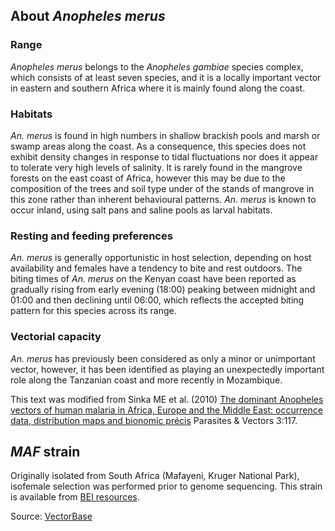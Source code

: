 About *Anopheles merus*
-----------------------

### Range

*Anopheles merus* belongs to the *Anopheles gambiae* species complex,
which consists of at least seven species, and it is a locally important
vector in eastern and southern Africa where it is mainly found along the
coast.

### Habitats

*An. merus* is found in high numbers in shallow brackish pools and marsh
or swamp areas along the coast. As a consequence, this species does not
exhibit density changes in response to tidal fluctuations nor does it
appear to tolerate very high levels of salinity. It is rarely found in
the mangrove forests on the east coast of Africa, however this may be
due to the composition of the trees and soil type under of the stands of
mangrove in this zone rather than inherent behavioural patterns. *An.
merus* is known to occur inland, using salt pans and saline pools as
larval habitats.

### Resting and feeding preferences

*An. merus* is generally opportunistic in host selection, depending on
host availability and females have a tendency to bite and rest outdoors.
The biting times of *An. merus* on the Kenyan coast have been reported
as gradually rising from early evening (18:00) peaking between midnight
and 01:00 and then declining until 06:00, which reflects the accepted
biting pattern for this species across its range.

### Vectorial capacity

*An. merus* has previously been considered as only a minor or
unimportant vector, however, it has been identified as playing an
unexpectedly important role along the Tanzanian coast and more recently
in Mozambique.

This text was modified from Sinka ME et al. (2010) [The dominant
Anopheles vectors of human malaria in Africa, Europe and the Middle
East: occurrence data, distribution maps and bionomic
précis](http://www.parasitesandvectors.com/content/3/1/117) Parasites &
Vectors 3:117.

*MAF* strain
------------

Originally isolated from South Africa (Mafayeni, Kruger National Park),
isofemale selection was performed prior to genome sequencing. This
strain is available from [BEI resources](http://www.beiresources.org/).

Source:
[VectorBase](https://www.vectorbase.org/organisms/anopheles-merus)
